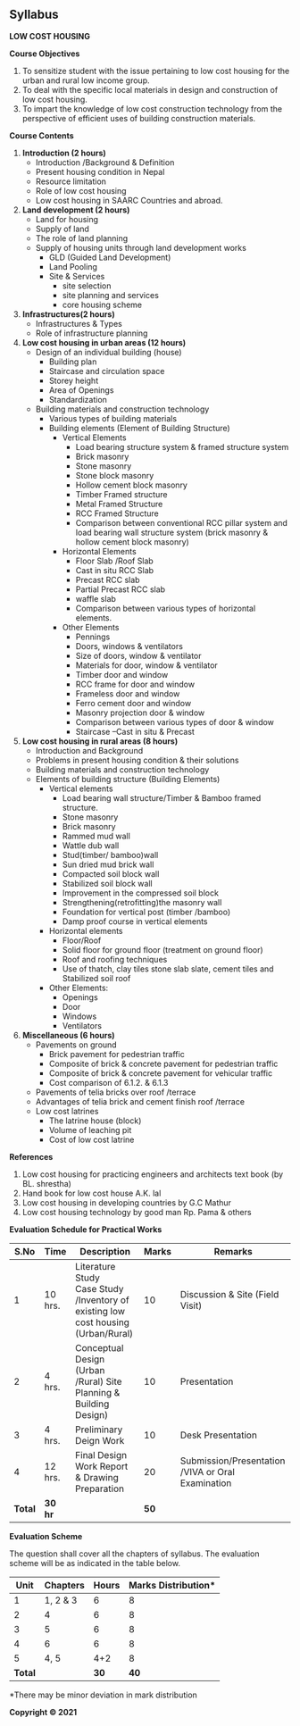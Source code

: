 ## Syllabus

**LOW COST HOUSING**

**Course Objectives**

1. To sensitize student with the issue pertaining to low cost housing for the urban and rural low income group.
2. To deal with the specific local materials in design and construction of low cost housing.
3. To impart the knowledge of low cost construction technology from the perspective of efficient uses of building construction materials.

**Course Contents**

1. **Introduction (2 hours)** 
    * Introduction /Background & Definition
    * Present housing condition in Nepal
    * Resource limitation
    * Role of low cost housing
    * Low cost housing in SAARC Countries and abroad. 
2. **Land development (2 hours)** 
    * Land for housing
    * Supply of land
    * The role of land planning
    * Supply of housing units through land development works
        * GLD (Guided Land Development)
        * Land Pooling
        * Site & Services
            * site selection
            * site planning and services
            * core housing scheme
3. **Infrastructures(2 hours)**
    * Infrastructures & Types
    * Role of infrastructure planning
4. **Low cost housing in urban areas (12 hours)**
    * Design of an individual building (house)
        * Building plan
        * Staircase and circulation space
        * Storey height
        * Area of Openings
        * Standardization
    * Building materials and construction technology
        * Various types of building materials
        * Building elements (Element of Building Structure)
            * Vertical Elements
                * Load bearing structure system & framed structure system
                * Brick masonry
                * Stone masonry
                * Stone block masonry
                * Hollow cement block masonry
                * Timber Framed structure
                * Metal Framed Structure
                * RCC Framed Structure
                * Comparison between conventional RCC pillar system and load bearing wall structure system (brick masonry & hollow cement block masonry)
            * Horizontal Elements
                * Floor Slab /Roof Slab
                * Cast in situ RCC Slab
                * Precast RCC slab
                * Partial Precast RCC slab
                * waffle slab
                * Comparison between various types of horizontal elements.
            * Other Elements
                * Pennings
                * Doors, windows & ventilators
                * Size of doors, window & ventilator
                * Materials for door, window & ventilator
                * Timber door and window
                * RCC frame for door and window
                * Frameless door and window
                * Ferro cement door and window
                * Masonry projection door & window
                * Comparison between various types of door & window
                * Staircase –Cast in situ & Precast
5. **Low cost housing in rural areas (8 hours)**
    * Introduction and Background
    * Problems in present housing condition & their solutions
    * Building materials and construction technology
    * Elements of building structure (Building Elements)
        * Vertical elements
            * Load bearing wall structure/Timber & Bamboo framed structure.
            * Stone masonry
            * Brick masonry
            * Rammed mud wall
            * Wattle dub wall
            * Stud(timber/ bamboo)wall
            * Sun dried mud brick wall
            * Compacted soil block wall
            * Stabilized soil block wall
            * Improvement in the compressed soil block
            * Strengthening(retrofitting)the masonry wall
            * Foundation for vertical post (timber /bamboo)
            * Damp proof course in vertical elements
        * Horizontal elements
            * Floor/Roof
            * Solid floor for ground floor (treatment on ground floor)
            * Roof and roofing techniques
            * Use of thatch, clay tiles stone slab slate, cement tiles and Stabilized soil roof
        * Other Elements:
            * Openings
            * Door
            * Windows
            * Ventilators
6. **Miscellaneous (6 hours)**
    * Pavements on ground
        * Brick pavement for pedestrian traffic
        * Composite of brick & concrete pavement for pedestrian traffic
        * Composite of brick & concrete pavement for vehicular traffic
        * Cost comparison of 6.1.2. & 6.1.3
    * Pavements of telia bricks over roof /terrace
    * Advantages of telia brick and cement finish roof /terrace
    * Low cost latrines
        * The latrine house (block)
        * Volume of leaching pit
        * Cost of low cost latrine

**References**

1. Low cost housing for practicing engineers and architects text book (by BL. shrestha)
2. Hand book for low cost house A.K. lal
3. Low cost housing in developing countries by G.C Mathur
4. Low cost housing technology by good man Rp. Pama & others

**Evaluation Schedule for Practical Works**

| S.No | Time | Description | Marks | Remarks |
|---|---|---|---|---|
| 1 | 10 hrs. | Literature Study <br> Case Study /Inventory of existing low cost housing (Urban/Rural) | 10 | Discussion & Site (Field Visit) |
| 2 | 4 hrs. | Conceptual Design (Urban /Rural) Site Planning & Building Design) | 10 | Presentation |
| 3 | 4 hrs. | Preliminary Deign Work | 10 | Desk Presentation |
| 4 | 12 hrs. | Final Design Work Report & Drawing Preparation | 20 | Submission/Presentation /VIVA or Oral Examination |
| **Total** | **30 hr** | | **50** | |

**Evaluation Scheme**

The question shall cover all the chapters of syllabus. The evaluation scheme will be as indicated in the table below.

| Unit | Chapters | Hours | Marks Distribution* |
|---|---|---|---|
| 1 | 1, 2 & 3 | 6 | 8 |
| 2 | 4 | 6 | 8 |
| 3 | 5 | 6 | 8 |
| 4 | 6 | 6 | 8 |
| 5 | 4, 5 | 4+2 | 8 |
| **Total** | | **30** | **40** |

*There may be minor deviation in mark distribution

**Copyright © 2021** 
